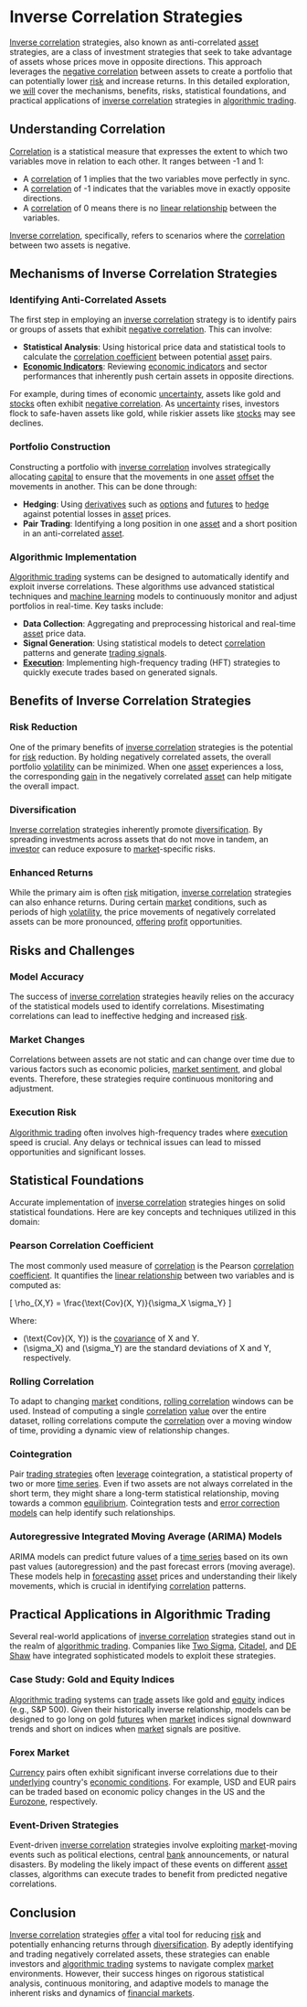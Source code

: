 # Inverse Correlation Strategies

[Inverse correlation](../i/inverse_correlation.md) strategies, also known as anti-correlated [asset](../a/asset.md) strategies, are a class of investment strategies that seek to take advantage of assets whose prices move in opposite directions. This approach leverages the [negative correlation](../n/negative_correlation.md) between assets to create a portfolio that can potentially lower [risk](../r/risk.md) and increase returns. In this detailed exploration, we [will](../w/will.md) cover the mechanisms, benefits, risks, statistical foundations, and practical applications of [inverse correlation](../i/inverse_correlation.md) strategies in [algorithmic trading](../a/algorithmic_trading.md).

## Understanding Correlation

[Correlation](../c/correlation.md) is a statistical measure that expresses the extent to which two variables move in relation to each other. It ranges between -1 and 1:
- A [correlation](../c/correlation.md) of 1 implies that the two variables move perfectly in sync.
- A [correlation](../c/correlation.md) of -1 indicates that the variables move in exactly opposite directions.
- A [correlation](../c/correlation.md) of 0 means there is no [linear relationship](../l/linear_relationship.md) between the variables.

[Inverse correlation](../i/inverse_correlation.md), specifically, refers to scenarios where the [correlation](../c/correlation.md) between two assets is negative.

## Mechanisms of Inverse Correlation Strategies

### Identifying Anti-Correlated Assets

The first step in employing an [inverse correlation](../i/inverse_correlation.md) strategy is to identify pairs or groups of assets that exhibit [negative correlation](../n/negative_correlation.md). This can involve:
- **Statistical Analysis**: Using historical price data and statistical tools to calculate the [correlation coefficient](../c/correlation_coefficient.md) between potential [asset](../a/asset.md) pairs.
- **[Economic Indicators](../e/economic_indicators.md)**: Reviewing [economic indicators](../e/economic_indicators.md) and sector performances that inherently push certain assets in opposite directions.
  
For example, during times of economic [uncertainty](../u/uncertainty_in_trading.md), assets like gold and [stocks](../s/stock.md) often exhibit [negative correlation](../n/negative_correlation.md). As [uncertainty](../u/uncertainty_in_trading.md) rises, investors flock to safe-haven assets like gold, while riskier assets like [stocks](../s/stock.md) may see declines.

### Portfolio Construction

Constructing a portfolio with [inverse correlation](../i/inverse_correlation.md) involves strategically allocating [capital](../c/capital.md) to ensure that the movements in one [asset](../a/asset.md) [offset](../o/offset.md) the movements in another. This can be done through:
- **Hedging**: Using [derivatives](../d/derivatives.md) such as [options](../o/options.md) and [futures](../f/futures.md) to [hedge](../h/hedge.md) against potential losses in [asset](../a/asset.md) prices.
- **Pair Trading**: Identifying a long position in one [asset](../a/asset.md) and a short position in an anti-correlated [asset](../a/asset.md).

### Algorithmic Implementation

[Algorithmic trading](../a/algorithmic_trading.md) systems can be designed to automatically identify and exploit inverse correlations. These algorithms use advanced statistical techniques and [machine learning](../m/machine_learning.md) models to continuously monitor and adjust portfolios in real-time. Key tasks include:
- **Data Collection**: Aggregating and preprocessing historical and real-time [asset](../a/asset.md) price data.
- **Signal Generation**: Using statistical models to detect [correlation](../c/correlation.md) patterns and generate [trading signals](../t/trading_signals.md).
- **[Execution](../e/execution.md)**: Implementing high-frequency trading (HFT) strategies to quickly execute trades based on generated signals.

## Benefits of Inverse Correlation Strategies

### Risk Reduction

One of the primary benefits of [inverse correlation](../i/inverse_correlation.md) strategies is the potential for [risk](../r/risk.md) reduction. By holding negatively correlated assets, the overall portfolio [volatility](../v/volatility.md) can be minimized. When one [asset](../a/asset.md) experiences a loss, the corresponding [gain](../g/gain.md) in the negatively correlated [asset](../a/asset.md) can help mitigate the overall impact.

### Diversification

[Inverse correlation](../i/inverse_correlation.md) strategies inherently promote [diversification](../d/diversification.md). By spreading investments across assets that do not move in tandem, an [investor](../i/investor.md) can reduce exposure to [market](../m/market.md)-specific risks.

### Enhanced Returns

While the primary aim is often [risk](../r/risk.md) mitigation, [inverse correlation](../i/inverse_correlation.md) strategies can also enhance returns. During certain [market](../m/market.md) conditions, such as periods of high [volatility](../v/volatility.md), the price movements of negatively correlated assets can be more pronounced, [offering](../o/offering.md) [profit](../p/profit.md) opportunities.

## Risks and Challenges

### Model Accuracy

The success of [inverse correlation](../i/inverse_correlation.md) strategies heavily relies on the accuracy of the statistical models used to identify correlations. Misestimating correlations can lead to ineffective hedging and increased [risk](../r/risk.md).

### Market Changes

Correlations between assets are not static and can change over time due to various factors such as economic policies, [market sentiment](../m/market_sentiment.md), and global events. Therefore, these strategies require continuous monitoring and adjustment.

### Execution Risk

[Algorithmic trading](../a/algorithmic_trading.md) often involves high-frequency trades where [execution](../e/execution.md) speed is crucial. Any delays or technical issues can lead to missed opportunities and significant losses.

## Statistical Foundations

Accurate implementation of [inverse correlation](../i/inverse_correlation.md) strategies hinges on solid statistical foundations. Here are key concepts and techniques utilized in this domain:

### Pearson Correlation Coefficient

The most commonly used measure of [correlation](../c/correlation.md) is the Pearson [correlation coefficient](../c/correlation_coefficient.md). It quantifies the [linear relationship](../l/linear_relationship.md) between two variables and is computed as:

\[ \rho_{X,Y} = \frac{\text{Cov}(X, Y)}{\sigma_X \sigma_Y} \]

Where:
- \(\text{Cov}(X, Y)\) is the [covariance](../c/covariance.md) of X and Y.
- \(\sigma_X\) and \(\sigma_Y\) are the standard deviations of X and Y, respectively.

### Rolling Correlation

To adapt to changing [market](../m/market.md) conditions, [rolling correlation](../r/rolling_correlation.md) windows can be used. Instead of computing a single [correlation](../c/correlation.md) [value](../v/value.md) over the entire dataset, rolling correlations compute the [correlation](../c/correlation.md) over a moving window of time, providing a dynamic view of relationship changes.

### Cointegration

Pair [trading strategies](../t/trading_strategies.md) often [leverage](../l/leverage.md) cointegration, a statistical property of two or more [time series](../t/time_series.md). Even if two assets are not always correlated in the short term, they might share a long-term statistical relationship, moving towards a common [equilibrium](../e/equilibrium.md). Cointegration tests and [error correction models](../e/error_correction_models.md) can help identify such relationships.

### Autoregressive Integrated Moving Average (ARIMA) Models

ARIMA models can predict future values of a [time series](../t/time_series.md) based on its own past values (autoregression) and the past forecast errors (moving average). These models help in [forecasting](../f/forecasting.md) [asset](../a/asset.md) prices and understanding their likely movements, which is crucial in identifying [correlation](../c/correlation.md) patterns.

## Practical Applications in Algorithmic Trading

Several real-world applications of [inverse correlation](../i/inverse_correlation.md) strategies stand out in the realm of [algorithmic trading](../a/algorithmic_trading.md). Companies like [Two Sigma](https://www.twosigma.com/), [Citadel](https://www.citadel.com/), and [DE Shaw](https://www.deshaw.com/) have integrated sophisticated models to exploit these strategies.

### Case Study: Gold and Equity Indices

[Algorithmic trading](../a/algorithmic_trading.md) systems can [trade](../t/trade.md) assets like gold and [equity](../e/equity.md) indices (e.g., S&P 500). Given their historically inverse relationship, models can be designed to go long on gold [futures](../f/futures.md) when [market](../m/market.md) indices signal downward trends and short on indices when [market](../m/market.md) signals are positive.

### Forex Market

[Currency](../c/currency.md) pairs often exhibit significant inverse correlations due to their [underlying](../u/underlying.md) country's [economic conditions](../e/economic_conditions.md). For example, USD and EUR pairs can be traded based on economic policy changes in the US and the [Eurozone](../e/eurozone.md), respectively.

### Event-Driven Strategies

Event-driven [inverse correlation](../i/inverse_correlation.md) strategies involve exploiting [market](../m/market.md)-moving events such as political elections, central [bank](../b/bank.md) announcements, or natural disasters. By modeling the likely impact of these events on different [asset](../a/asset.md) classes, algorithms can execute trades to benefit from predicted negative correlations.

## Conclusion

[Inverse correlation](../i/inverse_correlation.md) strategies [offer](../o/offer.md) a vital tool for reducing [risk](../r/risk.md) and potentially enhancing returns through [diversification](../d/diversification.md). By adeptly identifying and trading negatively correlated assets, these strategies can enable investors and [algorithmic trading](../a/algorithmic_trading.md) systems to navigate complex [market](../m/market.md) environments. However, their success hinges on rigorous statistical analysis, continuous monitoring, and adaptive models to manage the inherent risks and dynamics of [financial markets](../f/financial_market.md).
